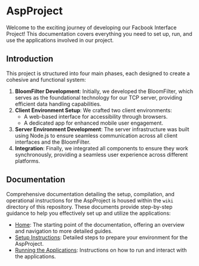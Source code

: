 # AspProject

Welcome to the exciting journey of developing our Facbook Interface Project!
This documentation covers everything you need to set up, run, and use the applications involved in our project.

## Introduction

This project is structured into four main phases, each designed to create a cohesive and functional system:

1. **BloomFilter Development**: Initially, we developed the BloomFilter, which serves as the foundational technology for our TCP server, providing efficient data handling capabilities.
2. **Client Environment Setup**: We crafted two client environments:
   - A web-based interface for accessibility through browsers.
   - A dedicated app for enhanced mobile user engagement.
3. **Server Environment Development**: The server infrastructure was built using Node.js to ensure seamless communication across all client interfaces and the BloomFilter.
4. **Integration**: Finally, we integrated all components to ensure they work synchronously, providing a seamless user experience across different platforms.


## Documentation

Comprehensive documentation detailing the setup, compilation, and operational instructions for the AspProject is housed within the `wiki` directory of this repository. These documents provide step-by-step guidance to help you effectively set up and utilize the applications:
- [Home](./wiki/Home.md): The starting point of the documentation, offering an overview and navigation to more detailed guides.
- [Setup Instructions](./wiki/EnvironmentSetup.md): Detailed steps to prepare your environment for the AspProject.
- [Running the Applications](./wiki/ApplicationRunning.md): Instructions on how to run and interact with the applications.
